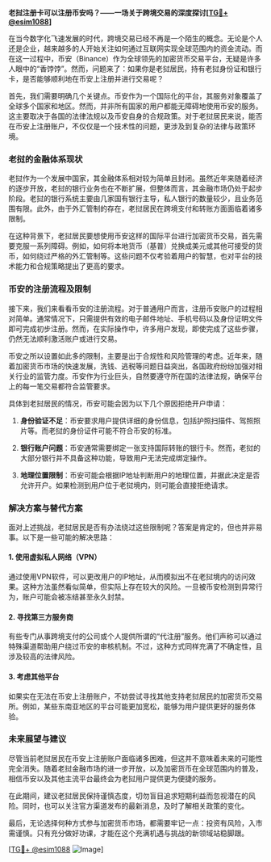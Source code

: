 **老挝注册卡可以注册币安吗？——一场关于跨境交易的深度探讨[[TG💪+ @esim1088](https://t.me/s/esim1088)]**

在当今数字化飞速发展的时代，跨境交易已经不再是一个陌生的概念。无论是个人还是企业，越来越多的人开始关注如何通过互联网实现全球范围内的资金流动。而在这一过程中，币安（Binance）作为全球领先的加密货币交易平台，无疑是许多人眼中的“香饽饽”。然而，问题来了：如果你是老挝居民，持有老挝身份证和银行卡，是否能够顺利地在币安上注册并进行交易呢？

首先，我们需要明确几个关键点。币安作为一个国际化的平台，其服务对象覆盖了全球多个国家和地区。然而，并非所有国家的用户都能无障碍地使用币安的服务。这主要取决于各国的法律法规以及币安自身的合规政策。对于老挝居民来说，能否在币安上注册账户，不仅仅是一个技术性的问题，更涉及到复杂的法律与政策环境。

### **老挝的金融体系现状**

老挝作为一个发展中国家，其金融体系相对较为简单且封闭。虽然近年来随着经济的逐步开放，老挝的银行业务也在不断扩展，但整体而言，其金融市场仍处于起步阶段。老挝的银行系统主要由几家国有银行主导，私人银行的数量较少，且业务范围有限。此外，由于外汇管制的存在，老挝居民在跨境支付和转账方面面临着诸多限制。

在这种背景下，老挝居民要想使用币安这样的国际平台进行加密货币交易，首先需要克服一系列障碍。例如，如何将本地货币（基普）兑换成美元或其他可接受的货币，如何绕过严格的外汇管制等。这些问题不仅考验着用户的智慧，也对平台的技术能力和合规策略提出了更高的要求。

### **币安的注册流程及限制**

接下来，我们来看看币安的注册流程。对于普通用户而言，注册币安账户的过程相对简单。通常情况下，只需提供有效的电子邮件地址、手机号码以及身份证明文件即可完成初步注册。然而，在实际操作中，许多用户发现，即使完成了这些步骤，仍然无法顺利激活账户或进行交易。

币安之所以设置如此多的限制，主要是出于合规性和风险管理的考虑。近年来，随着加密货币市场的快速发展，洗钱、逃税等问题日益突出，各国政府纷纷加强对相关行业的监管力度。币安作为行业巨头，自然要遵守所在国的法律法规，确保平台上的每一笔交易都符合监管要求。

具体到老挝居民的情况，币安可能会因为以下几个原因拒绝开户申请：

1. **身份验证不足**：币安要求用户提供详细的身份信息，包括护照扫描件、驾照照片等。而老挝的身份证件可能不符合币安的标准。
   
2. **银行账户问题**：币安通常需要绑定一张支持国际转账的银行卡。然而，老挝的大部分银行并不具备这种功能，导致用户无法完成绑定操作。
   
3. **地理位置限制**：币安可能会根据IP地址判断用户的地理位置，并据此决定是否允许开户。如果检测到用户位于老挝境内，则可能会直接拒绝请求。

### **解决方案与替代方案**

面对上述挑战，老挝居民是否有办法绕过这些限制呢？答案是肯定的，但也并非易事。以下是一些可能的解决思路：

#### **1. 使用虚拟私人网络（VPN）**
通过使用VPN软件，可以更改用户的IP地址，从而模拟出不在老挝境内的访问效果。这种方法虽然看似简单，但实际上存在较大的风险。一旦被币安检测到异常行为，账户可能会被冻结甚至永久封禁。

#### **2. 寻找第三方服务商**
有些专门从事跨境支付的公司或个人提供所谓的“代注册”服务。他们声称可以通过特殊渠道帮助用户绕过币安的审核机制。不过，这种方式同样充满了不确定性，且涉及较高的法律风险。

#### **3. 考虑其他平台**
如果实在无法在币安上注册账户，不妨尝试寻找其他支持老挝居民的加密货币交易所。例如，某些东南亚地区的平台可能更加宽松，能够为用户提供更好的服务体验。

### **未来展望与建议**

尽管当前老挝居民在币安上注册账户面临诸多困难，但这并不意味着未来的可能性完全消失。随着老挝金融市场的进一步开放，以及加密货币在全球范围内的普及，相信币安以及其他主流平台最终会为老挝用户提供更为便捷的服务。

在此期间，建议老挝居民保持谨慎态度，切勿盲目追求短期利益而忽视潜在的风险。同时，也可以关注官方渠道发布的最新消息，及时了解相关政策的变化。

最后，无论选择何种方式参与加密货币市场，都需要牢记一点：投资有风险，入市需谨慎。只有充分做好功课，才能在这个充满机遇与挑战的新领域站稳脚跟。

[[TG💪+ @esim1088](https://t.me/s/esim1088) ![Image](https://i.postimg.cc/4NQfJmqS/Snipaste-2025-05-13-00-14-12.png)]
